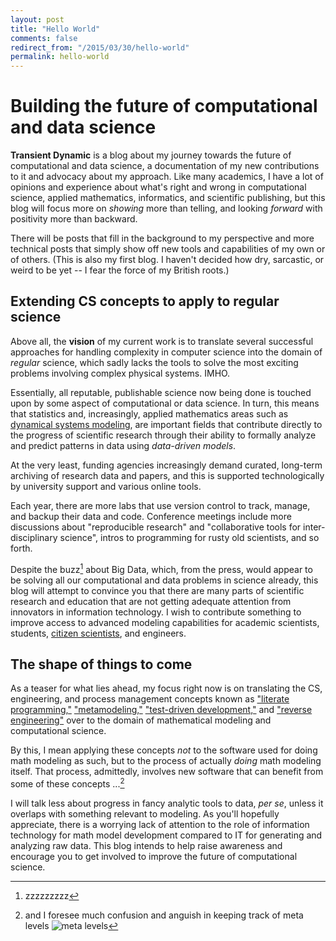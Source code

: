 ```yaml
---
layout: post
title: "Hello World"
comments: false
redirect_from: "/2015/03/30/hello-world"
permalink: hello-world
---
```


# Building the future of computational and data science

**Transient Dynamic** is a blog about my journey towards the future of
computational and data science, a documentation of my new
contributions to it and advocacy about my approach. Like many
academics, I have a lot of opinions and experience about what's right
and wrong in computational science, applied mathematics, informatics, and
scientific publishing, but this blog will focus more on *showing* more
than telling, and looking *forward* with positivity more than backward.

There will be posts that fill in the background to my perspective and
more technical posts that simply show off new tools and capabilities
of my own or of others. (This is also my first blog. I haven't decided
how dry, sarcastic, or weird to be yet -- I fear the force of my British roots.)

## Extending CS concepts to apply to regular science

Above all, the **vision** of my current work is to translate several
successful approaches for handling complexity in computer science into
the domain of *regular* science, which sadly lacks the tools to solve
the most exciting problems involving complex physical
systems. IMHO.

Essentially, all reputable, publishable science now being done is
touched upon by some aspect of computational or data science. In turn,
this means that statistics and, increasingly, applied mathematics
areas such as
[dynamical systems modeling](http://en.wikipedia.org/wiki/Dynamical_systems_theory),
are important fields that contribute directly to the progress of
scientific research through their ability to formally analyze and
predict patterns in data using *data-driven models*.

At the very least, funding agencies increasingly demand curated, long-term
archiving of research data and papers, and this is supported
technologically by university support and various online tools.

Each year, there are more labs that use version control to track,
manage, and backup their data and code. Conference meetings include
more discussions about "reproducible research" and "collaborative
tools for inter-disciplinary science", intros to programming for rusty
old scientists, and so forth.

Despite the buzz[^1] about Big Data, which, from the press, would
appear to be solving all our computational and data problems in
science already, this blog will attempt to convince you that there are
many parts of scientific research and education that are not getting
adequate attention from innovators in information technology. I wish
to contribute something to improve access to advanced modeling
capabilities for academic scientists, students,
[citizen scientists](http://en.wikipedia.org/wiki/Citizen_science), and
engineers.

## The shape of things to come

As a teaser for what lies ahead, my focus right now is on translating
the CS, engineering, and process management concepts known as
["literate programming,"](http://en.wikipedia.org/wiki/Literate_programming)
["metamodeling,"](http://en.wikipedia.org/wiki/Metamodeling)
["test-driven development,"](http://en.wikipedia.org/wiki/Test-driven_development)
and
["reverse engineering"](http://en.wikipedia.org/wiki/Reverse_engineering)
over to the domain of mathematical modeling and computational
science.

By this, I mean applying these concepts *not* to the software used for
doing math modeling as such, but to the process of actually *doing*
math modeling itself. That process, admittedly, involves new
software that can benefit from some of these concepts ...[^2]

I will talk less about progress in fancy analytic tools to data, *per
se*, unless it overlaps with something relevant to modeling. As you'll
hopefully appreciate, there is a worrying lack of attention to the
role of information technology for math model development compared to
IT for generating and analyzing raw data. This blog intends to help
raise awareness and encourage you to get involved to improve the
future of computational science.


[^1]: zzzzzzzzz

[^2]: and I foresee much confusion and anguish in keeping track of meta levels ![meta levels](http://imgs.xkcd.com/comics/hofstadter.png)


